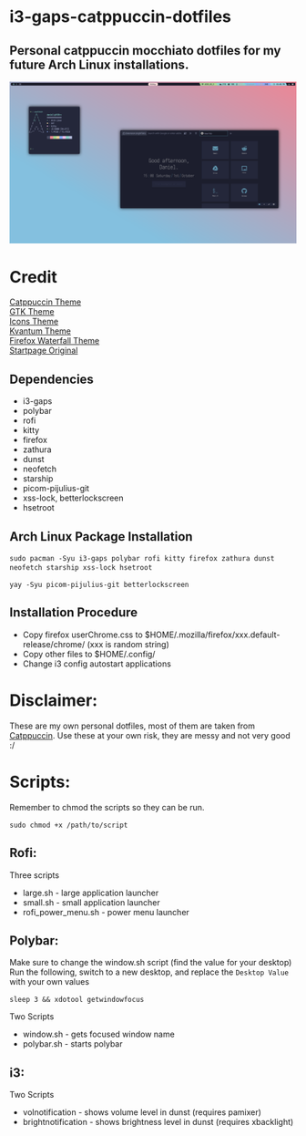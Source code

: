 # i3-gaps-catppuccin-dotfiles
## Personal catppuccin mocchiato dotfiles for my future Arch Linux installations.

![Picture of Desktop](https://github.com/DanL2015/i3-gaps-catppuccin-dotfiles/blob/main/assets/Catppuccin.png)

# Credit
[Catppuccin Theme](https://github.com/catppuccin/catppuccin) <br>
[GTK Theme](https://github.com/catppuccin/gtk) <br>
[Icons Theme](https://github.com/catppuccin/papirus-folders) <br>
[Kvantum Theme](https://github.com/catppuccin/Kvantum) <br>
[Firefox Waterfall Theme](https://github.com/crambaud/waterfall) <br>
[Startpage Original](https://github.com/kencx/startpage) <br>

## Dependencies
+ i3-gaps
+ polybar
+ rofi
+ kitty
+ firefox
+ zathura
+ dunst
+ neofetch
+ starship
+ picom-pijulius-git
+ xss-lock, betterlockscreen
+ hsetroot

## Arch Linux Package Installation
```
sudo pacman -Syu i3-gaps polybar rofi kitty firefox zathura dunst neofetch starship xss-lock hsetroot
```
```
yay -Syu picom-pijulius-git betterlockscreen
```

## Installation Procedure
+ Copy firefox userChrome.css to $HOME/.mozilla/firefox/xxx.default-release/chrome/ (xxx is random string)
+ Copy other files to $HOME/.config/
+ Change i3 config autostart applications

# Disclaimer: 
These are my own personal dotfiles, most of them are taken from [Catppuccin](https://github.com/catppuccin/catppuccin).
Use these at your own risk, they are messy and not very good :/

# Scripts:
Remember to chmod the scripts so they can be run.
```
sudo chmod +x /path/to/script
```

## Rofi:
Three scripts
+ large.sh - large application launcher
+ small.sh - small application launcher
+ rofi_power_menu.sh - power menu launcher

## Polybar:
Make sure to change the window.sh script (find the value for your desktop) <br>
Run the following, switch to a new desktop, and replace the `Desktop Value` with your own values
```
sleep 3 && xdotool getwindowfocus
```
Two Scripts
+ window.sh - gets focused window name
+ polybar.sh - starts polybar

## i3:
Two Scripts
+ volnotification - shows volume level in dunst (requires pamixer)
+ brightnotification - shows brightness level in dunst (requires xbacklight)
